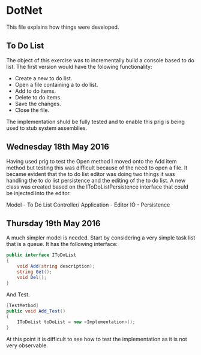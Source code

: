 # DotNet

This file explains how things were developed.

## To Do List

The object of this exercise was to incrementally build a console based to do list.
The first version would have the folowing functionality:

* Create a new to do list.
* Open a file containing a to do list.
* Add to do items.
* Delete to do items.
* Save the changes.
* Close the file.

The implementation shuld be fully tested and to enable this prig is being used to stub system assemblies.

## Wednesday 18th May 2016

Having used prig to test the Open method I moved onto the Add item method but testing this was difficult because of the need to open a file.
It became evident that the to do list editor was doing two things it was handling the to do list persistence and the editing of the to do list.
A new class was created based on the IToDoListPersistence interface that could be injected into the editor.

Model - To Do List
Controller/ Application - Editor
IO - Persistence

## Thursday 19th May 2016

A much simpler model is needed. Start by considering a very simple task list that is a queue.
It has the following interface:

```csharp
public interface IToDoList
{
    void Add(string description);
	string Get();
	void Del();
}
```

And Test.

```csharp
[TestMethod]
public void Add_Test()
{
    IToDoList toDoList = new <Implementation>();
}
```

At this point it is difficult to see how to test the implementation as it is not very observable.
